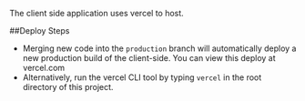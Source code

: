 The client side application uses vercel to host.

##Deploy Steps
- Merging new code into the `production` branch will automatically deploy a new production build of the client-side. You can view this deploy at vercel.com
- Alternatively, run the vercel CLI tool by typing `vercel` in the root directory of this project.